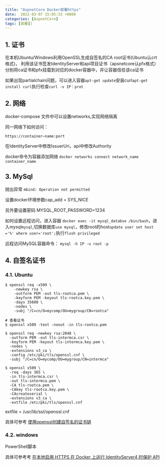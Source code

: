 ```yaml
---
title: "AspnetCore Docker部署https"
date:  2022-03-07 15:05:33 +0800
categories: [AspnetCore]
tags: [部署]]
---
```


## 1. 证书

在本机Ubuntu/Windows利用OpenSSL生成自签名的CA root证书(Ubuntu认crt格式)，
利用该证书签发IdentityServer和api项目证书（apsnetcore认pfx格式）
分别将ca证书和pfx挂载到对应的docker容器中，并让容器信任该ca证书

如果出现partialchain问题，可以进入容器`apt-get update`安装curl`apt-get install curl`执行检查`curl -v IP：prot`

## 2. 网络

docker-compose 文件中可以设置networks,实现网络隔离

同一网络下如何访问：

`https://container—name:port`

在IdentityServer中修改IssuerUri，api中修改Authority

docker命令为容器添加网络 `docker networks connect network_name container_name`

## 3. MySql

抛出异常 `mbind: Operation not permitted`

设置docker环境参数cap_add = SYS_NICE

另外要设置密码 MYSQL_ROOT_PASSWORD=1234

如何设置远程访问，进入容器 `docker exec -it mysql_databse /bin/bash`，进入mysql`mysql`,切换数据库`use mysql`，修改root的host`update user set host ='%' where user='root';`执行`flush privileged`

远程访问MySQL容器命令： `mysql -h IP -u root -p `

## 4. 自签名证书

### 4.1. Ubuntu

```
$ openssl req -x509 \
    -newkey rsa \
    -outform PEM -out tls-rootca.pem \
    -keyform PEM -keyout tls-rootca.key.pem \
    -days 35600 \
    -nodes \
    -subj "/C=cn/O=mycomp/OU=mygroup/CN=rootca"

# 查看证书
$ openssl x509 -text -noout -in tls-rootca.pem

$ openssl req -newkey rsa:2048 \
  -outform PEM -out tls-intermca.csr \
  -keyform PEM -keyout tls-intermca.key.pem \
  -nodes \
  -extensions v3_ca \
  -config /etc/pki/tls/openssl.cnf \
  -subj "/C=cn/O=mycomp/OU=mygroup/CN=intermca"

$ openssl x509 \
  -req -days 365 \
  -in tls-intermca.csr \
  -out tls-intermca.pem \
  -CA tls-rootca.pem \
  -CAkey tls-rootca.key.pem \
  -CAcreateserial \
  -extensions v3_ca \
  -extfile /etc/pki/tls/openssl.cnf
```

extfile = /usr/lib/ssl/openssl.cnf

具体可参考 [使用openssl创建自签名的证书链](https://www.jianshu.com/p/16fd25999c32)

### 4.2. windows

PowerShell脚本

具体可参考考 [在本地启用 HTTPS 在 Docker 上运行 IdentityServer4 时保护 API](https://mjarosie.github.io/dev/2020/09/24/running-identityserver4-on-docker-with-https.html)


